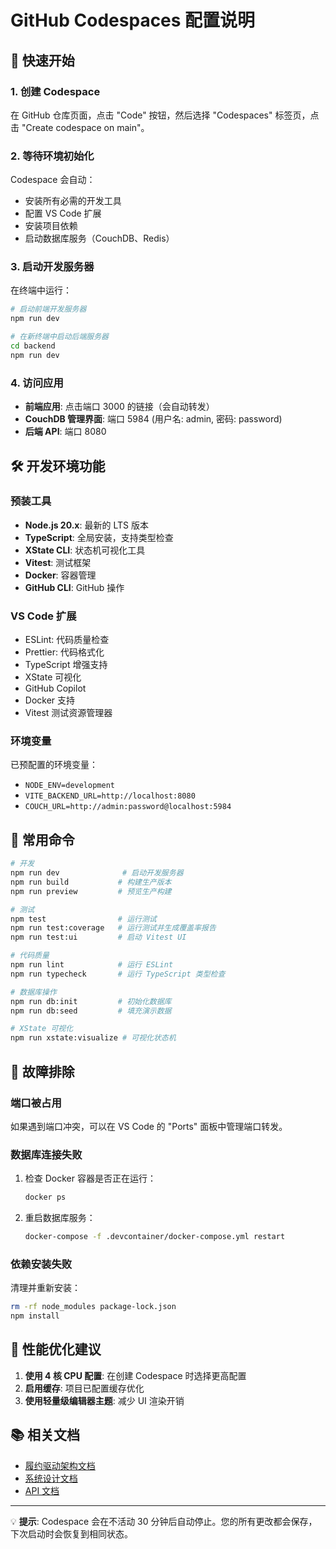 # GitHub Codespaces 配置说明

## 🚀 快速开始

### 1. 创建 Codespace

在 GitHub 仓库页面，点击 "Code" 按钮，然后选择 "Codespaces" 标签页，点击 "Create codespace on main"。

### 2. 等待环境初始化

Codespace 会自动：
- 安装所有必需的开发工具
- 配置 VS Code 扩展
- 安装项目依赖
- 启动数据库服务（CouchDB、Redis）

### 3. 启动开发服务器

在终端中运行：

```bash
# 启动前端开发服务器
npm run dev

# 在新终端中启动后端服务器
cd backend
npm run dev
```

### 4. 访问应用

- **前端应用**: 点击端口 3000 的链接（会自动转发）
- **CouchDB 管理界面**: 端口 5984 (用户名: admin, 密码: password)
- **后端 API**: 端口 8080

## 🛠️ 开发环境功能

### 预装工具

- **Node.js 20.x**: 最新的 LTS 版本
- **TypeScript**: 全局安装，支持类型检查
- **XState CLI**: 状态机可视化工具
- **Vitest**: 测试框架
- **Docker**: 容器管理
- **GitHub CLI**: GitHub 操作

### VS Code 扩展

- ESLint: 代码质量检查
- Prettier: 代码格式化
- TypeScript 增强支持
- XState 可视化
- GitHub Copilot
- Docker 支持
- Vitest 测试资源管理器

### 环境变量

已预配置的环境变量：
- `NODE_ENV=development`
- `VITE_BACKEND_URL=http://localhost:8080`
- `COUCH_URL=http://admin:password@localhost:5984`

## 📝 常用命令

```bash
# 开发
npm run dev              # 启动开发服务器
npm run build           # 构建生产版本
npm run preview         # 预览生产构建

# 测试
npm test                # 运行测试
npm run test:coverage   # 运行测试并生成覆盖率报告
npm run test:ui         # 启动 Vitest UI

# 代码质量
npm run lint            # 运行 ESLint
npm run typecheck       # 运行 TypeScript 类型检查

# 数据库操作
npm run db:init         # 初始化数据库
npm run db:seed         # 填充演示数据

# XState 可视化
npm run xstate:visualize # 可视化状态机
```

## 🔧 故障排除

### 端口被占用

如果遇到端口冲突，可以在 VS Code 的 "Ports" 面板中管理端口转发。

### 数据库连接失败

1. 检查 Docker 容器是否正在运行：
   ```bash
   docker ps
   ```

2. 重启数据库服务：
   ```bash
   docker-compose -f .devcontainer/docker-compose.yml restart
   ```

### 依赖安装失败

清理并重新安装：
```bash
rm -rf node_modules package-lock.json
npm install
```

## 🎯 性能优化建议

1. **使用 4 核 CPU 配置**: 在创建 Codespace 时选择更高配置
2. **启用缓存**: 项目已配置缓存优化
3. **使用轻量级编辑器主题**: 减少 UI 渲染开销

## 📚 相关文档

- [履约驱动架构文档](../CLAUDE.md)
- [系统设计文档](../README.md)
- [API 文档](../docs/api.md)

---

💡 **提示**: Codespace 会在不活动 30 分钟后自动停止。您的所有更改都会保存，下次启动时会恢复到相同状态。
